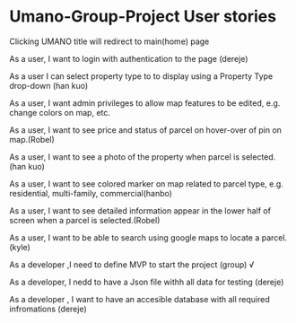 # Umano-Group-Project User stories

Clicking UMANO title will redirect to main(home) page

As a user, I want to login with authentication to the page (dereje)
  
As a user I can select property type to to display using a Property Type drop-down (han kuo)
 
As a user, I want admin privileges to allow map features to be edited, e.g. change colors on map, etc.

As a user, I want to see price and status of parcel on hover-over of pin on map.(Robel)
 
As a user, I want to see a photo of the property when parcel is selected.(han kuo)

As a user, I want to see colored marker on map related to parcel type, e.g. residential, multi-family, commercial(hanbo)

As a user, I want to see detailed information appear in the lower half of screen when a parcel is selected.(Robel)

As a user, I want to be able to search using google maps to locate a parcel.(kyle)

As a developer ,I need to define MVP to start the project (group) √
 
As a developer, I nedd to have a Json file withh all data for testing (dereje)
 
As a developer , I want to have an accesible database with all required infromations (dereje)

